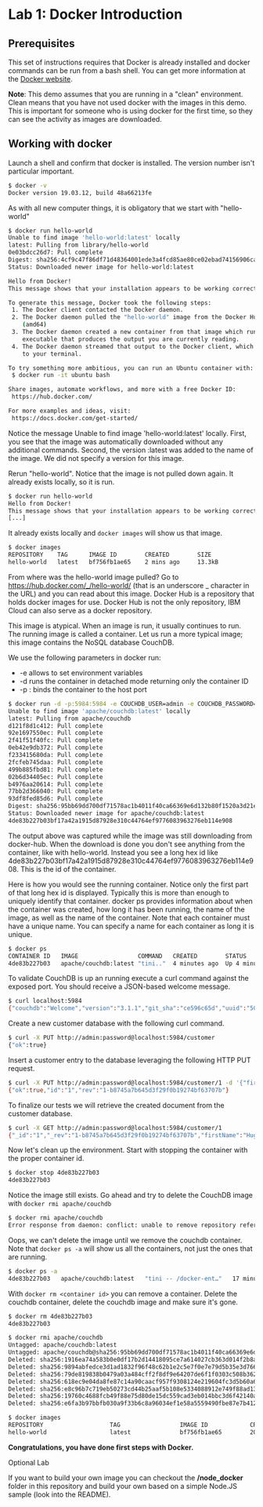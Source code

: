 # Lab 1: Docker Introduction

## Prerequisites

This set of instructions requires that Docker is already installed and docker commands can be run from a bash shell. You can get more information at the [Docker website](https://docker.com/get-started).

**Note**: This demo assumes that you are running in a "clean" environment. Clean means that you have not used docker with the images in this demo. This is important for someone who is using docker for the first time, so they can see the activity as images are downloaded.

## Working with docker

Launch a shell and confirm that docker is installed. The version number isn't particular important.

```bash
$ docker -v
Docker version 19.03.12, build 48a66213fe
```

As with all new computer things, it is obligatory that we start with "hello-world"

```bash
$ docker run hello-world
Unable to find image 'hello-world:latest' locally
latest: Pulling from library/hello-world
0e03bdcc26d7: Pull complete
Digest: sha256:4cf9c47f86df71d48364001ede3a4fcd85ae80ce02ebad74156906caff5378bc
Status: Downloaded newer image for hello-world:latest

Hello from Docker!
This message shows that your installation appears to be working correctly.

To generate this message, Docker took the following steps:
 1. The Docker client contacted the Docker daemon.
 2. The Docker daemon pulled the "hello-world" image from the Docker Hub.
    (amd64)
 3. The Docker daemon created a new container from that image which runs the
    executable that produces the output you are currently reading.
 4. The Docker daemon streamed that output to the Docker client, which sent it
    to your terminal.

To try something more ambitious, you can run an Ubuntu container with:
 $ docker run -it ubuntu bash

Share images, automate workflows, and more with a free Docker ID:
 https://hub.docker.com/

For more examples and ideas, visit:
 https://docs.docker.com/get-started/
```

Notice the message Unable to find image 'hello-world:latest' locally. First, you see that the image was automatically downloaded without any additional commands. Second, the version :latest was added to the name of the image. We did not specify a version for this image.

Rerun "hello-world". Notice that the image is not pulled down again. It already exists locally, so it is run.

```bash
$ docker run hello-world
Hello from Docker!
This message shows that your installation appears to be working correctly.
[...]
```

It already exists locally and `docker images` will show us that image.

```bash
$ docker images
REPOSITORY    TAG      IMAGE ID        CREATED        SIZE
hello-world   latest   bf756fb1ae65    2 mins ago     13.3kB
```

From where was the hello-world image pulled? Go to https://hub.docker.com/_/hello-world/ (that is an underscore \_ character in the URL) and you can read about this image. Docker Hub is a repository that holds docker images for use. Docker Hub is not the only repository, IBM Cloud can also serve as a docker repository.

This image is atypical. When an image is run, it usually continues to run. The running image is called a container. Let us run a more typical image; this image contains the NoSQL database CouchDB.

We use the following parameters in docker run:

- -e allows to set environment variables
- -d runs the container in detached mode returning only the container ID
- -p <host port>:<container port> binds the container to the host port

```bash
$ docker run -d -p:5984:5984 -e COUCHDB_USER=admin -e COUCHDB_PASSWORD=password apache/couchdb:latest
Unable to find image 'apache/couchdb:latest' locally
latest: Pulling from apache/couchdb
d121f8d1c412: Pull complete
92e1697550ec: Pull complete
2f41f51f40fc: Pull complete
0eb42e9db372: Pull complete
f233415680da: Pull complete
2fcfeb745daa: Pull complete
499b885fbd81: Pull complete
02b6d34405ec: Pull complete
b4976aa20614: Pull complete
77bb2d366040: Pull complete
93df8fed85d6: Pull complete
Digest: sha256:95bb69dd700df71578ac1b4011f40ca66369e6d132b80f1520a3d21e7bff084f
Status: Downloaded newer image for apache/couchdb:latest
4de83b227b03bf17a42a1915d87928e310c44764ef9776083963276eb114e908
```

The output above was captured while the image was still downloading from docker-hub. When the download is done you don't see anything from the container, like with hello-world. Instead you see a long hex id like 4de83b227b03bf17a42a1915d87928e310c44764ef9776083963276eb114e908. This is the id of the container.

Here is how you would see the running container. Notice only the first part of that long hex id is displayed. Typically this is more than enough to uniquely identify that container. docker ps provides information about when the container was created, how long it has been running, the name of the image, as well as the name of the container. Note that each container must have a unique name. You can specify a name for each container as long it is unique.

```bash
$ docker ps
CONTAINER ID   IMAGE                 COMMAND   CREATED        STATUS       PORTS           NAMES
4de83b227b03   apache/couchdb:latest "tini.."  4 minutes ago  Up 4 minutes 4369/tcp [...]  eloquent_ardinghelli
```

To validate CouchDB is up an running execute a curl command against the exposed port. You should receive a JSON-based welcome message.

```bash
$ curl localhost:5984
{"couchdb":"Welcome","version":"3.1.1","git_sha":"ce596c65d","uuid":"509813e7f91cb260fb30039f7421abab","features":["access-ready","partitioned","pluggable-storage-engines","reshard","scheduler"],"vendor":{"name":"The Apache Software Foundation"}}
```

Create a new customer database with the following curl command.

```bash
$ curl -X PUT http://admin:password@localhost:5984/customer
{"ok":true}
```

Insert a customer entry to the database leveraging the following HTTP PUT request.

```bash
$ curl -X PUT http://admin:password@localhost:5984/customer/1 -d '{"firstName": "Hugo", "lastName": "Boss"}'
{"ok":true,"id":"1","rev":"1-b8745a7b645d3f29f0b19274bf63707b"}
```

To finalize our tests we will retrieve the created document from the customer database.

```bash
$ curl -X GET http://admin:password@localhost:5984/customer/1
{"_id":"1","_rev":"1-b8745a7b645d3f29f0b19274bf63707b","firstName":"Hugo","lastName":"Boss"}
```

Now let's clean up the environment. Start with stopping the container with the proper container id.

```bash
$ docker stop 4de83b227b03
4de83b227b03
```

Notice the image still exists. Go ahead and try to delete the CouchDB image with `docker rmi apache/couchdb`

```bash
$ docker rmi apache/couchdb
Error response from daemon: conflict: unable to remove repository reference "apache/couchdb" (must force) - container 4de83b227b03 is using its referenced image 1916ea74a583
```

Oops, we can't delete the image until we remove the couchdb container. Note that `docker ps -a` will show us all the containers, not just the ones that are running.

```bash
$ docker ps -a
4de83b227b03   apache/couchdb:latest   "tini -- /docker-ent…"   17 minutes ago   Exited (0) 4 minutes ago   eloquent_ardinghelli
```

With `docker rm <container id>` you can remove a container. Delete the couchdb container, delete the couchdb image and make sure it's gone.

```bash
$ docker rm 4de83b227b03
4de83b227b03

$ docker rmi apache/couchdb
Untagged: apache/couchdb:latest
Untagged: apache/couchdb@sha256:95bb69dd700df71578ac1b4011f40ca66369e6d132b80f1520a3d21e7bff084f
Deleted: sha256:1916ea74a583b0e0df17b2d14418095ce7a614027cb363d014f2b8af584ebcf2
Deleted: sha256:9894abfedce3d1ad1832f96f48c62b1e2c5e7f0e7e79d5b35e3d766df588221c
Deleted: sha256:79de819838b0479a03a484cff2f8df9e64207de6f1f0303c508b3627c64754bc
Deleted: sha256:618ec9e04da8fe87c14a90caacf957f9308124e219604fc3d5b60a6e4ba52df8
Deleted: sha256:e8c96b7c719eb50273cd44b25aaf5b108e5334088912e749f88ad1356c32cb04
Deleted: sha256:19760c4688fcb49f88e75d80de15dc559cad3eb014bbc3d6f42140ae7beac721
Deleted: sha256:e6fa3b97bbfb030a9f33b6c8a96034ef1e58a5559490fbe87e7b4124ddaf15e0

$ docker images
REPOSITORY                   TAG                 IMAGE ID            CREATED             SIZE
hello-world                  latest              bf756fb1ae65        20 mins ago         13.3kB
```

**Congratulations, you have done first steps with Docker.**

Optional Lab

If you want to build your own image you can checkout the **/node_docker** folder in this repository and build your own based on a simple Node.JS sample (look into the README).

